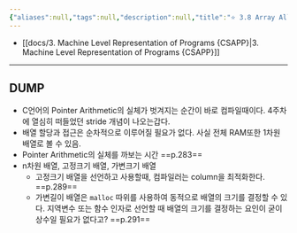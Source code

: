 ```yaml
---
{"aliases":null,"tags":null,"description":null,"title":"⭐️ 3.8 Array Allocation and Access","created":"2023-09-08T12:52:03","updated":"2023-09-08T13:05:53","dg-publish":true,"permalink":"/docs/⭐️ 3.8 Array Allocation and Access/","dgPassFrontmatter":true}
---
```


- [[docs/3. Machine Level Representation of Programs {CSAPP}\|3. Machine Level Representation of Programs {CSAPP}]]
___

## DUMP

- C언어의 Pointer Arithmetic의 실체가 벗겨지는 순간이 바로 컴파일때이다. 4주차에 열심히 떠들었던 stride 개념이 나오는갑다.
- 배열 할당과 접근은 순차적으로 이루어질 필요가 없다. 사실 전체 RAM또한 1차원 배열로 볼 수 있음.
- Pointer Arithmetic의 실체를 까보는 시간 ==p.283==
- n차원 배열, 고정크기 배열, 가변크기 배열 
	- 고정크기 배열을 선언하고 사용할때, 컴파일러는 column을 최적화한다. ==p.289==
	- 가변길이 배열은 `malloc` 따위를 사용하여 동적으로 배열의 크기를 결정할 수 있다. 지역변수 또는 함수 인자로 선언할 때 배열의 크기를 결정하는 요인이 굳이 상수일 필요가 없다고? ==p.291==
